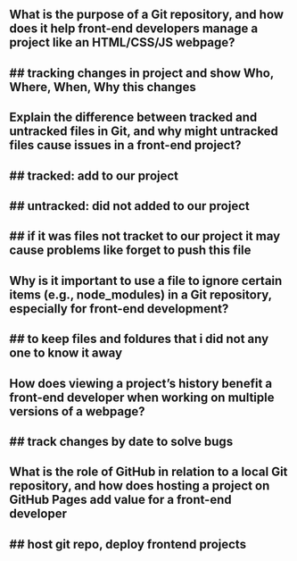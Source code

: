 ## What is the purpose of a Git repository, and how does it help front-end developers manage a project like an HTML/CSS/JS webpage?
## ## tracking changes in project and show Who, Where, When, Why this changes

## Explain the difference between tracked and untracked files in Git, and why might untracked files cause issues in a front-end project?
 ## ## tracked: add to our project
 ## ## untracked: did not added to our project
 ## ## if it was files not tracket to our project it may cause problems like forget to push this file 

 ## Why is it important to use a file to ignore certain items (e.g., node_modules) in a Git repository, especially for front-end development?
 ## ## to keep files and foldures that i did not any one to know it away

 ## How does viewing a project’s history benefit a front-end developer when working on multiple versions of a webpage?
## ## track changes by date to solve bugs

## What is the role of GitHub in relation to a local Git repository, and how does hosting a project on GitHub Pages add value for a front-end developer
## ## host git repo, deploy frontend projects